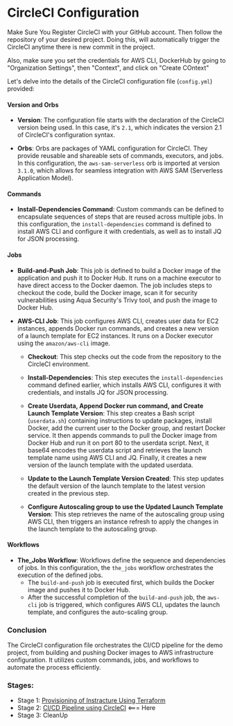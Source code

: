 # CircleCI Configuration

Make Sure You Register CircleCI with your GitHub account.  Then follow the repository of your desired project. Doing this, will automatically trigger the CircleCI anytime there is new commit in the project.

Also, make sure you set the credentials for AWS CLI, DockerHub by going to "Organization Settings", then "Context", and click on "Create COntext"

Let's delve into the details of the CircleCI configuration file (`config.yml`) provided:

#### Version and Orbs

- **Version**: The configuration file starts with the declaration of the CircleCI version being used. In this case, it's `2.1`, which indicates the version 2.1 of CircleCI's configuration syntax.
  
- **Orbs**: Orbs are packages of YAML configuration for CircleCI. They provide reusable and shareable sets of commands, executors, and jobs. In this configuration, the `aws-sam-serverless` orb is imported at version `3.1.0`, which allows for seamless integration with AWS SAM (Serverless Application Model).

#### Commands

- **Install-Dependencies Command**: Custom commands can be defined to encapsulate sequences of steps that are reused across multiple jobs. In this configuration, the `install-dependencies` command is defined to install AWS CLI and configure it with credentials, as well as to install JQ for JSON processing.

#### Jobs

- **Build-and-Push Job**: This job is defined to build a Docker image of the application and push it to Docker Hub. It runs on a machine executor to have direct access to the Docker daemon. The job includes steps to checkout the code, build the Docker image, scan it for security vulnerabilities using Aqua Security's Trivy tool, and push the image to Docker Hub.

- **AWS-CLI Job**: This job configures AWS CLI, creates user data for EC2 instances, appends Docker run commands, and creates a new version of a launch template for EC2 instances. It runs on a Docker executor using the `amazon/aws-cli` image.

  - **Checkout**: This step checks out the code from the repository to the CircleCI environment.
  
  - **Install-Dependencies**: This step executes the `install-dependencies` command defined earlier, which installs AWS CLI, configures it with credentials, and installs JQ for JSON processing.

  - **Create Userdata, Append Docker run command, and Create Launch Template Version**: This step creates a Bash script (`userdata.sh`) containing instructions to update packages, install Docker, add the current user to the Docker group, and restart Docker service. It then appends commands to pull the Docker image from Docker Hub and run it on port 80 to the userdata script. Next, it base64 encodes the userdata script and retrieves the launch template name using AWS CLI and JQ. Finally, it creates a new version of the launch template with the updated userdata.

  - **Update to the Launch Template Version Created**: This step updates the default version of the launch template to the latest version created in the previous step.

  - **Configure Autoscaling group to use the Updated Launch Template Version**: This step retrieves the name of the autoscaling group using AWS CLI, then triggers an instance refresh to apply the changes in the launch template to the autoscaling group.

#### Workflows

- **The_Jobs Workflow**: Workflows define the sequence and dependencies of jobs. In this configuration, the `the_jobs` workflow orchestrates the execution of the defined jobs. 
  - The `build-and-push` job is executed first, which builds the Docker image and pushes it to Docker Hub.
  - After the successful completion of the `build-and-push` job, the `aws-cli` job is triggered, which configures AWS CLI, updates the launch template, and configures the auto-scaling group.

### Conclusion

The CircleCI configuration file orchestrates the CI/CD pipeline for the demo project, from building and pushing Docker images to AWS infrastructure configuration. It utilizes custom commands, jobs, and workflows to automate the process efficiently.

### Stages:

- Stage 1: [Provisioning of Instracture Using Terraform](https://github.com/Gbengard/application-assessment-repo/blob/main/Stage-1.md)
- Stage 2: [CI/CD Pipeline using CircleCI](https://github.com/Gbengard/application-assessment-repo/blob/main/Stage-2.md) <=== Here
- Stage 3: CleanUp
